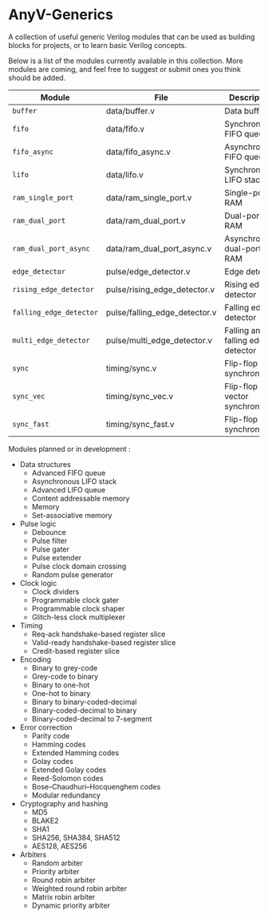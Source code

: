 # AnyV-Generics

A collection of useful generic Verilog modules that can be used as building blocks for projects, or to learn basic Verilog concepts.

Below is a list of the modules currently available in this collection. More modules are coming, and feel free to suggest or submit ones you think should be added.

| Module                  | File                          | Description                       |
| ----------------------- | ----------------------------- | --------------------------------- |
| `buffer`                | data/buffer.v                 | Data buffer                       |
| `fifo`                  | data/fifo.v                   | Synchronous FIFO queue            |
| `fifo_async`            | data/fifo_async.v             | Asynchronous FIFO queue           |
| `lifo`                  | data/lifo.v                   | Synchronous LIFO stack            |
| `ram_single_port`       | data/ram_single_port.v        | Single-port RAM                   |
| `ram_dual_port`         | data/ram_dual_port.v          | Dual-port RAM                     |
| `ram_dual_port_async`   | data/ram_dual_port_async.v    | Asynchronous dual-port RAM        |
| `edge_detector`         | pulse/edge_detector.v         | Edge detector                     |
| `rising_edge_detector`  | pulse/rising_edge_detector.v  | Rising edge detector              |
| `falling_edge_detector` | pulse/falling_edge_detector.v | Falling edge detector             |
| `multi_edge_detector`   | pulse/multi_edge_detector.v   | Falling and falling edge detector |
| `sync`                  | timing/sync.v                 | Flip-flop synchronizer            |
| `sync_vec`              | timing/sync_vec.v             | Flip-flop vector synchronizer     |
| `sync_fast`             | timing/sync_fast.v            | Flip-flop fast synchronizer       |

Modules planned or in development :

- Data structures
  - Advanced FIFO queue
  - Asynchronous LIFO stack
  - Advanced LIFO queue
  - Content addressable memory
  - Memory
  - Set-associative memory
- Pulse logic
  - Debounce
  - Pulse filter
  - Pulse gater
  - Pulse extender
  - Pulse clock domain crossing
  - Random pulse generator
- Clock logic
  - Clock dividers
  - Programmable clock gater
  - Programmable clock shaper
  - Glitch-less clock multiplexer
- Timing
  - Req-ack handshake-based register slice
  - Valid-ready handshake-based register slice
  - Credit-based register slice
- Encoding
  - Binary to grey-code
  - Grey-code to binary
  - Binary to one-hot
  - One-hot to binary
  - Binary to binary-coded-decimal
  - Binary-coded-decimal to binary
  - Binary-coded-decimal to 7-segment
- Error correction
  - Parity code
  - Hamming codes
  - Extended Hamming codes
  - Golay codes
  - Extended Golay codes
  - Reed-Solomon codes
  - Bose–Chaudhuri–Hocquenghem codes
  - Modular redundancy
- Cryptography and hashing
  - MD5
  - BLAKE2
  - SHA1
  - SHA256, SHA384, SHA512
  - AES128, AES256
- Arbiters
  - Random arbiter
  - Priority arbiter
  - Round robin arbiter
  - Weighted round robin arbiter
  - Matrix robin arbiter
  - Dynamic priority arbiter
